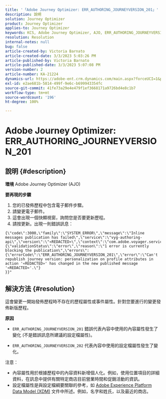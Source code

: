 ```yaml
---
title: '「Adobe Journey Optimizer: ERR_AUTHORING_JOURNEYVERSION_201」'
description: 說明
solution: Journey Optimizer
product: Journey Optimizer
applies-to: Journey Optimizer
keywords: KCS, Adobe Journey Optimizer, AJO, ERR_AUTHORING_JOURNEYVERSION_201, 歷程未發佈
resolution: Resolution
internal-notes: null
bug: false
article-created-by: Victoria Barnato
article-created-date: 3/3/2023 5:03:26 PM
article-published-by: Victoria Barnato
article-published-date: 3/3/2023 5:07:08 PM
version-number: 2
article-number: KA-21224
dynamics-url: https://adobe-ent.crm.dynamics.com/main.aspx?forceUCI=1&pagetype=entityrecord&etn=knowledgearticle&id=59971c4e-e5b9-ed11-83fe-6045bd006b25
exl-id: e2ae681b-5814-499f-9e6c-b699943354fc
source-git-commit: 41fe73a29e4e479f1ef3668171a9726bd4e8c1b7
workflow-type: tm+mt
source-wordcount: '196'
ht-degree: 100%

---
```


# Adobe Journey Optimizer: ERR_AUTHORING_JOURNEYVERSION_201

## 說明 {#description}

<b>環境</b>
Adobe Journey Optimizer (AJO)


<b>要再現的步驟</b>
1. 您的已發佈歷程中包含電子郵件步驟。
2. 請變更電子郵件。
3. 這會出現一個快顯視窗，詢問您是否要更新歷程。
4. 請按更新。出現一則錯誤訊息：



```
{\"code\":3000,\"family\":\"SYSTEM_ERROR\",\"message\":\"Inline messages publication has failed\",\"service\":\"vyg-authoring-api\",\"version\":\"«REDACTED»\",\"context\":\"com.adobe.voyager.service.authoring.restapis.v1_0.JourneyVersionsService:1864\",\"uid\":\"«REDACTED»\",\"extraInfo\":{\"validationStatus\":\"error\",\"reason\":\"1 error is currently blocking the publication\",\"errors\":
{\"errorCode\":\"ERR_AUTHORING_JOURNEYVERSION_201\",\"error\":\"Can't republish journey version: personalization on profile attributes in action '«REDACTED»' has changed in the new published message '«REDACTED»'.\"}
}}"
```



## 解決方法 {#resolution}


這會變更一開始發佈歷程時不存在的歷程屬性或事件屬性。針對您要進行的變更發佈新版歷程。


<b>原因</b>
- `ERR_AUTHORING_JOURNEYVERSION_201` 錯誤代表內容中使用的內容屬性發生了變化 (不是錯誤訊息所建議的設定檔屬性)。


- `ERR_AUTHORING_JOURNEYVERSION_202` 代表內容中使用的設定檔屬性發生了變化。


注意：

- 內容屬性用於根據歷程中的內容資料新增個人化。例如，使用位置項目的詳細資料，在訊息中提供有關特定商店目前營業時間和促銷活動的資訊。
- 設定檔屬性是與設定檔綱要關聯的參考，如 [Adobe Experience Platform Data Model (XDM)](https://experienceleague.adobe.com/docs/experience-platform/xdm/home.html?lang=zh-Hant) 文件中所述。例如，名字和姓氏，以及最近的商店。
